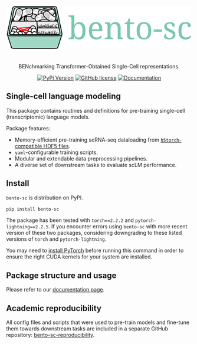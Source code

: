 <div align="center">

<img src="assets/bento.svg?raw=true" align="center" width="500" alt="bento-sc">

<h1></h1>

BENchmarking Transformer-Obtained Single-Cell representations.

[![PyPi Version](https://img.shields.io/pypi/v/bento-sc.svg)](https://pypi.python.org/pypi/bento-sc/)
[![GitHub license](https://img.shields.io/github/license/gdewael/bento-sc)](https://github.com/gdewael/bento-sc/blob/main/LICENSE)
[![Documentation](https://readthedocs.org/projects/bento-sc/badge/?version=latest&style=flat-default)](https://bento-sc.readthedocs.io/en/latest/index.html)

</div>

## Single-cell language modeling

This package contains routines and definitions for pre-training single-cell (transcriptomic) language models.

Package features:
- Memory-efficient pre-training scRNA-seq dataloading from [`h5torch`-compatible HDF5 files](https://github.com/gdewael/h5torch).
- `yaml`-configurable training scripts.
- Modular and extendable data preprocessing pipelines.
- A diverse set of downstream tasks to evaluate scLM performance.

## Install

`bento-sc` is distribution on PyPI.
```bash
pip install bento-sc
```

The package has been tested with `torch==2.2.2` and `pytorch-lightning==2.2.5`. If you encounter errors using `bento-sc` with more recent version of these two packages, considering downgrading to these listed versions of `torch` and `pytorch-lightning`.

You may need to [install PyTorch](https://pytorch.org/get-started/locally/) before running this command in order to ensure the right CUDA kernels for your system are installed.

## Package structure and usage

Please refer to our [documentation page](https://bento-sc.readthedocs.io/en/latest/index.html).

## Academic reproducibility

All config files and scripts that were used to pre-train models and fine-tune them towards downstream tasks are included in a separate GitHub repository: [bento-sc-reproducibility](https://github.com/gdewael/bento-sc-reproducibility).
